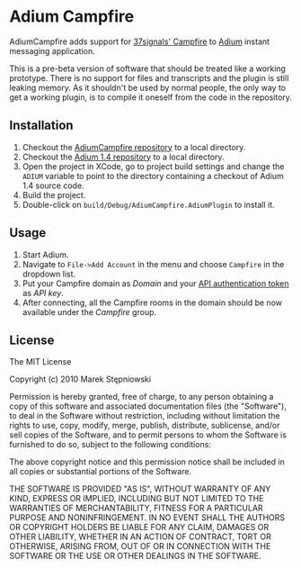 Adium Campfire
==============

AdiumCampfire adds support for [37signals' Campfire](http://campfirenow.com/) to [Adium](http://adium.im/) instant messaging application.

This is a pre-beta version of software that should be treated like a working prototype. There is no support for files and transcripts and the plugin is still leaking memory. As it shouldn't be used by normal people, the only way to get a working plugin, is to compile it oneself from the code in the repository.

Installation
------------
1. Checkout the [AdiumCampfire repository](https://github.com/zuber/AdiumCampfire) to a local directory.
2. Checkout the [Adium 1.4 repository](http://trac.adium.im/wiki/GettingNewestAdiumSource) to a local directory.
3. Open the project in XCode, go to project build settings and change the `ADIUM` variable to point to the directory containing a checkout of Adium 1.4 source code.
4. Build the project.
5. Double-click on `build/Debug/AdiumCampfire.AdiumPlugin` to install it.

Usage
-----
1. Start Adium.
2. Navigate to `File->Add Account` in the menu and choose `Campfire` in the dropdown list.
3. Put your Campfire domain as *Domain* and your [API authentication token](https://setjam.campfirenow.com/member/edit) as *API key*.
4. After connecting, all the Campfire rooms in the domain should be now available under the *Campfire* group.

License
-------
The MIT License

Copyright (c) 2010 Marek Stępniowski

Permission is hereby granted, free of charge, to any person obtaining a copy
of this software and associated documentation files (the "Software"), to deal
in the Software without restriction, including without limitation the rights
to use, copy, modify, merge, publish, distribute, sublicense, and/or sell
copies of the Software, and to permit persons to whom the Software is
furnished to do so, subject to the following conditions:

The above copyright notice and this permission notice shall be included in
all copies or substantial portions of the Software.

THE SOFTWARE IS PROVIDED "AS IS", WITHOUT WARRANTY OF ANY KIND, EXPRESS OR
IMPLIED, INCLUDING BUT NOT LIMITED TO THE WARRANTIES OF MERCHANTABILITY,
FITNESS FOR A PARTICULAR PURPOSE AND NONINFRINGEMENT. IN NO EVENT SHALL THE
AUTHORS OR COPYRIGHT HOLDERS BE LIABLE FOR ANY CLAIM, DAMAGES OR OTHER
LIABILITY, WHETHER IN AN ACTION OF CONTRACT, TORT OR OTHERWISE, ARISING FROM,
OUT OF OR IN CONNECTION WITH THE SOFTWARE OR THE USE OR OTHER DEALINGS IN
THE SOFTWARE.


